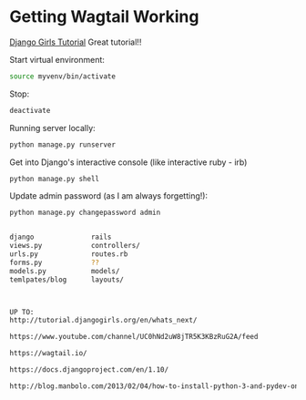 # Getting Wagtail Working

[Django Girls Tutorial](http://tutorial.djangogirls.org/en/)
Great tutorial!!

Start virtual environment:
```bash
source myvenv/bin/activate
```

Stop:
```bash
deactivate
```

Running server locally:
```bash
python manage.py runserver
```

Get into Django's interactive console  (like interactive ruby - irb)
```bash
python manage.py shell
```

Update admin password (as I am always forgetting!):
```bash
python manage.py changepassword admin


django              rails
views.py            controllers/
urls.py             routes.rb
forms.py            ??
models.py           models/
temlpates/blog      layouts/



UP TO:
http://tutorial.djangogirls.org/en/whats_next/

https://www.youtube.com/channel/UC0hNd2uW8jTR5K3KBzRuG2A/feed

https://wagtail.io/

https://docs.djangoproject.com/en/1.10/

http://blog.manbolo.com/2013/02/04/how-to-install-python-3-and-pydev-on-osx#1
